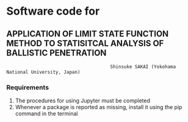 # Software code for
## APPLICATION OF LIMIT STATE FUNCTION METHOD TO STATISITCAL ANALYSIS OF BALLISTIC PENETRATION   
                                          Shinsuke SAKAI (Yokohama National University, Japan)   
###  Requirements
1. The procedures for using Jupyter must be completed   
1. Whenever a package is reported as missing, install it using the pip command in the terminal   
